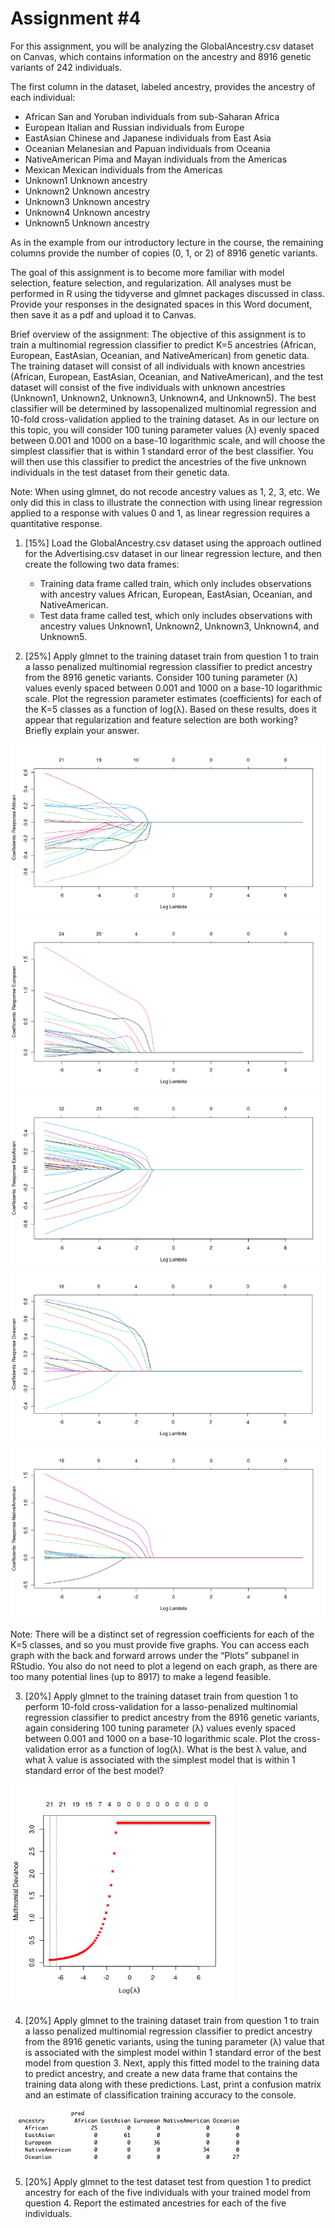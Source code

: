 # Assignment #4

For this assignment, you will be analyzing the GlobalAncestry.csv dataset on Canvas, which contains information on the ancestry and 8916 genetic variants of 242 individuals.  
 
The first column in the dataset, labeled ancestry, provides the ancestry of each individual: 

- African 	 	 	     San and Yoruban individuals from sub-Saharan Africa 
- European 	 	 	     Italian and Russian individuals from Europe 
- EastAsian  	 	     Chinese and Japanese individuals from East Asia 
- Oceanian 	 	     	 Melanesian and Papuan individuals from Oceania 
- NativeAmerican     Pima and Mayan individuals from the Americas 
- Mexican 	 	 	     Mexican individuals from the Americas 
- Unknown1 	 	 	     Unknown ancestry 
- Unknown2 	 	 	     Unknown ancestry 
- Unknown3 	 	 	     Unknown ancestry 
- Unknown4 	 	 	     Unknown ancestry 
- Unknown5 	 	 	     Unknown ancestry 
 
As in the example from our introductory lecture in the course, the remaining columns provide the number of copies (0, 1, or 2) of 8916 genetic variants.  
 
The goal of this assignment is to become more familiar with model selection, feature selection, and regularization. All analyses must be performed in R using the tidyverse and glmnet packages discussed in class. Provide your responses in the designated spaces in this Word document, then save it as a pdf and upload it to Canvas.  
 
Brief overview of the assignment: 
The objective of this assignment is to train a multinomial regression classifier to predict K=5 ancestries (African, European, EastAsian, Oceanian, and NativeAmerican) from genetic data. The training dataset will consist of all individuals with known ancestries (African, European, EastAsian, Oceanian, and NativeAmerican), and the test dataset will consist of the five individuals with unknown ancestries (Unknown1, Unknown2, Unknown3, Unknown4, and Unknown5). The best classifier will be determined by lassopenalized multinomial regression and 10-fold cross-validation applied to the training dataset. As in our lecture on this topic, you will consider 100 tuning parameter values (λ) evenly spaced between 0.001 and 1000 on a base-10 logarithmic scale, and will choose the simplest classifier that is within 1 standard error of the best classifier. You will then use this classifier to predict the ancestries of the five unknown individuals in the test dataset from their genetic data.  

Note: When using glmnet, do not recode ancestry values as 1, 2, 3, etc. We only did this in class to illustrate the connection with using linear regression applied to a response with values 0 and 1, as linear regression requires a quantitative response.  
1.	[15%] Load the GlobalAncestry.csv dataset using the approach outlined for the Advertising.csv dataset in our linear regression lecture, and then create the following two data frames: 
    -	Training data frame called train, which only includes observations with ancestry values African, European, EastAsian, Oceanian, and NativeAmerican.  
    -	Test data frame called test, which only includes observations with ancestry values Unknown1, Unknown2, Unknown3, Unknown4, and Unknown5. 
    
2.	[25%] Apply glmnet to the training dataset train from question 1 to train a lasso penalized multinomial regression classifier to predict ancestry from the 8916 genetic variants. Consider 100 tuning parameter (λ) values evenly spaced between 0.001 and 1000 on a base-10 logarithmic scale. Plot the regression parameter estimates (coefficients) for each of the K=5 classes as a function of log(λ). Based on these results, does it appear that regularization and feature selection are both working? Briefly explain your answer. 

![](Images/Q2_1.png)
![](Images/Q2_2.png)
![](Images/Q2_3.png)
![](Images/Q2_4.png)
![](Images/Q2_5.png)

Note: There will be a distinct set of regression coefficients for each of the K=5 classes, and so you must provide five graphs. You can access each graph with the back and forward arrows under the “Plots” subpanel in RStudio. You also do not need to plot a legend on each graph, as there are too many potential lines (up to 8917) to make a legend feasible. 

3.	[20%] Apply glmnet to the training dataset train from question 1 to perform 10-fold cross-validation for a lasso-penalized multinomial regression classifier to predict ancestry from the 8916 genetic variants, again considering 100 tuning parameter (λ) values evenly spaced between 0.001 and 1000 on a base-10 logarithmic scale. Plot the cross-validation error as a function of log(λ). What is the best λ value, and what λ value is associated with the simplest model that is within 1 standard error of the best model? 

![](Images/Q3.png)

4.	[20%] Apply glmnet to the training dataset train from question 1 to train a lasso penalized multinomial regression classifier to predict ancestry from the 8916 genetic variants, using the tuning parameter (λ) value that is associated with the simplest model within 1 standard error of the best model from question 3. Next, apply this fitted model to the training data to predict ancestry, and create a new data frame that contains the training data along with these predictions. Last, print a confusion matrix and an estimate of classification training accuracy to the console.  

![](Images/Q4.png)

5.	[20%] Apply glmnet to the test dataset test from question 1 to predict ancestry for each of the five individuals with your trained model from question 4. Report the estimated ancestries for each of the five individuals.  
